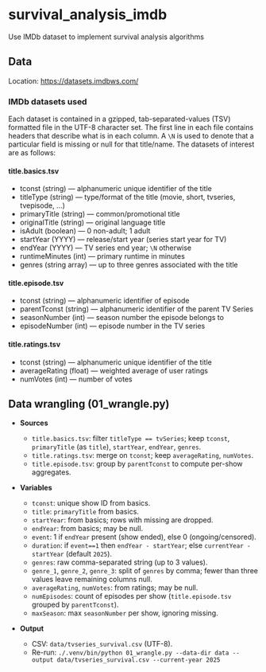 # survival_analysis_imdb
Use IMDb dataset to implement survival analysis algorithms

## Data
Location: https://datasets.imdbws.com/

### IMDb datasets used
Each dataset is contained in a gzipped, tab-separated-values (TSV) formatted file in the UTF-8 character set. The first line in each file contains headers that describe what is in each column. A `\N` is used to denote that a particular field is missing or null for that title/name. The datasets of interest are as follows:

#### title.basics.tsv
- tconst (string) — alphanumeric unique identifier of the title
- titleType (string) — type/format of the title (movie, short, tvseries, tvepisode, ...)
- primaryTitle (string) — common/promotional title
- originalTitle (string) — original language title
- isAdult (boolean) — 0 non-adult; 1 adult
- startYear (YYYY) — release/start year (series start year for TV)
- endYear (YYYY) — TV series end year; `\N` otherwise
- runtimeMinutes (int) — primary runtime in minutes
- genres (string array) — up to three genres associated with the title

#### title.episode.tsv
- tconst (string) — alphanumeric identifier of episode
- parentTconst (string) — alphanumeric identifier of the parent TV Series
- seasonNumber (int) — season number the episode belongs to
- episodeNumber (int) — episode number in the TV series

#### title.ratings.tsv
- tconst (string) — alphanumeric unique identifier of the title
- averageRating (float) — weighted average of user ratings
- numVotes (int) — number of votes

## Data wrangling (01_wrangle.py)

- __Sources__
  - `title.basics.tsv`: filter `titleType == tvSeries`; keep `tconst`, `primaryTitle` (as `title`), `startYear`, `endYear`, `genres`.
  - `title.ratings.tsv`: merge on `tconst`; keep `averageRating`, `numVotes`.
  - `title.episode.tsv`: group by `parentTconst` to compute per-show aggregates.

- **Variables**
  - `tconst`: unique show ID from basics.
  - `title`: `primaryTitle` from basics.
  - `startYear`: from basics; rows with missing are dropped.
  - `endYear`: from basics; may be null.
  - `event`: 1 if `endYear` present (show ended), else 0 (ongoing/censored).
  - `duration`: if `event==1` then `endYear - startYear`; else `currentYear - startYear` (default `2025`).
  - `genres`: raw comma-separated string (up to 3 values).
  - `genre_1`, `genre_2`, `genre_3`: split of `genres` by comma; fewer than three values leave remaining columns null.
  - `averageRating`, `numVotes`: from ratings; may be null.
  - `numEpisodes`: count of episodes per show (`title.episode.tsv` grouped by `parentTconst`).
  - `maxSeason`: max `seasonNumber` per show, ignoring missing.

- **Output**
  - CSV: `data/tvseries_survival.csv` (UTF-8).
  - Re-run: `./.venv/bin/python 01_wrangle.py --data-dir data --output data/tvseries_survival.csv --current-year 2025`